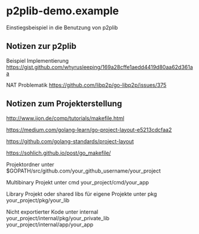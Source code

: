 # p2plib-demo.example
Einstiegsbeispiel in die Benutzung von p2plib

## Notizen zur p2plib 
Beispiel Implementierung
https://gist.github.com/whyrusleeping/169a28cffe1aedd4419d80aa62d361aa

NAT Problematik
https://github.com/libp2p/go-libp2p/issues/375


## Notizen zum Projekterstellung

http://www.ijon.de/comp/tutorials/makefile.html

https://medium.com/golang-learn/go-project-layout-e5213cdcfaa2

https://github.com/golang-standards/project-layout

https://sohlich.github.io/post/go_makefile/

Projektordner unter $GOPATH/src/github.com/your_github_username/your_project

Multibinary Projekt unter cmd
your_project/cmd/your_app

Library Projekt oder shared libs für eigene Projekte unter pkg
your_project/pkg/your_lib

Nicht exportierter Kode unter internal
your_project/internal/pkg/your_private_lib
your_project/internal/app/your_app




